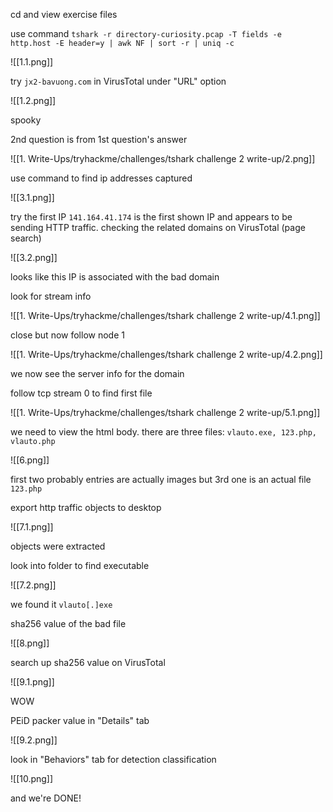 
cd and view exercise files

use command `tshark -r directory-curiosity.pcap -T fields -e http.host -E header=y | awk NF | sort -r | uniq -c`

![[1.1.png]]

try `jx2-bavuong.com` in VirusTotal under "URL" option

![[1.2.png]]

spooky

2nd question is from 1st question's answer 

![[1. Write-Ups/tryhackme/challenges/tshark challenge 2 write-up/2.png]]

use command to find ip addresses captured

![[3.1.png]]

try the first IP `141.164.41.174` is the first shown IP and appears to be sending HTTP traffic. checking the related domains on VirusTotal (page search)

![[3.2.png]]

looks like this IP is associated with the bad domain

look for stream info

![[1. Write-Ups/tryhackme/challenges/tshark challenge 2 write-up/4.1.png]]

close but now follow node 1

![[1. Write-Ups/tryhackme/challenges/tshark challenge 2 write-up/4.2.png]]

we now see the server info for the domain

follow tcp stream 0 to find first file

![[1. Write-Ups/tryhackme/challenges/tshark challenge 2 write-up/5.1.png]]

we need to view the html body. there are three files: `vlauto.exe, 123.php, vlauto.php`

![[6.png]]

first two probably entries are actually images but 3rd one is an actual file `123.php`

export http traffic objects to desktop

![[7.1.png]]

objects were extracted

look into folder to find executable

![[7.2.png]]

we found it `vlauto[.]exe`

sha256 value of the bad file

![[8.png]]

search up sha256 value on VirusTotal

![[9.1.png]]

WOW

PEiD packer value in "Details" tab

![[9.2.png]]

look in "Behaviors" tab for detection classification

![[10.png]]

and we're DONE!